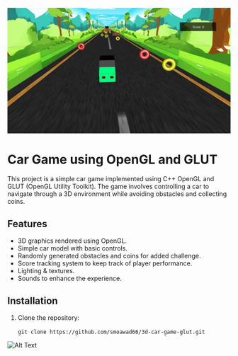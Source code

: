![Alt Text](https://github.com/smoawad66/3d-car-game-glut/blob/main/images/car-game.png)

# Car Game using OpenGL and GLUT

This project is a simple car game implemented using C++ OpenGL and GLUT (OpenGL Utility Toolkit). The game involves controlling a car to navigate through a 3D environment while avoiding obstacles and collecting coins.

## Features

- 3D graphics rendered using OpenGL.
- Simple car model with basic controls.
- Randomly generated obstacles and coins for added challenge.
- Score tracking system to keep track of player performance.
- Lighting & textures.
- Sounds to enhance the experience.

## Installation

1. Clone the repository:

   ```git clone https://github.com/smoawad66/3d-car-game-glut.git```

![Alt Text](https://github.com/smoawad66/3d-car-game-glut/blob/main/images/car-game-2.png)
